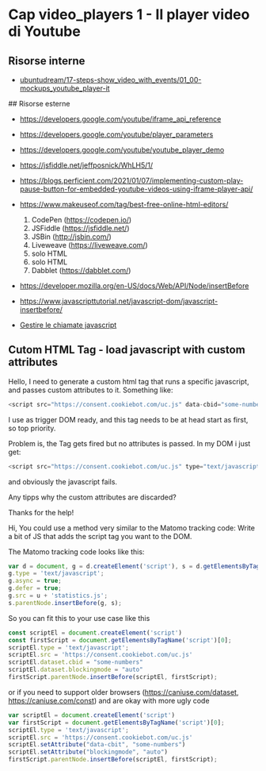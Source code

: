 # <a name="top"></a> Cap video_players 1 - Il player video di Youtube


## Risorse interne

- [ubuntudream/17-steps-show_video_with_events/01_00-mockups_youtube_player-it](https://github.com/flaviobordonidev/leanpubabrandnewcms/blob/master/ubuntudream/17-steps-show_video_with_events/01_00-mockups_youtube_player-it.md)



## Risorse esterne

- https://developers.google.com/youtube/iframe_api_reference
- https://developers.google.com/youtube/player_parameters
- https://developers.google.com/youtube/youtube_player_demo
- https://jsfiddle.net/jeffposnick/WhLH5/1/
- https://blogs.perficient.com/2021/01/07/implementing-custom-play-pause-button-for-embedded-youtube-videos-using-iframe-player-api/
- https://www.makeuseof.com/tag/best-free-online-html-editors/
    1. CodePen (https://codepen.io/)
    2. JSFiddle (https://jsfiddle.net/)
    3. JSBin (http://jsbin.com/)
    4. Liveweave (https://liveweave.com/)
    5. solo HTML
    6. solo HTML
    7. Dabblet (https://dabblet.com/)
- https://developer.mozilla.org/en-US/docs/Web/API/Node/insertBefore
- https://www.javascripttutorial.net/javascript-dom/javascript-insertbefore/

- [Gestire le chiamate javascript](https://forum.matomo.org/t/cutom-html-tag-load-javascript-with-custom-attributes/38546)



## Cutom HTML Tag - load javascript with custom attributes

Hello,
I need to generate a custom html tag that runs a specific javascript, and passes custom attributes to it. Something like:

```javascript
<script src="https://consent.cookiebot.com/uc.js" data-cbid="some-numbers" data-blockingmode="auto" type="text/javascript"></script>
```

I use as trigger DOM ready, and this tag needs to be at head start as first, so top priority.

Problem is, the Tag gets fired but no attributes is passed. In my DOM i just get:

```javascript
<script src="https://consent.cookiebot.com/uc.js" type="text/javascript"></script>
```

and obviously the javascript fails.

Any tipps why the custom attributes are discarded?

Thanks for the help!

Hi,
You could use a method very similar to the Matomo tracking code: Write a bit of JS that adds the script tag you want to the DOM.

The Matomo tracking code looks like this:

```javascript
var d = document, g = d.createElement('script'), s = d.getElementsByTagName('script')[0];
g.type = 'text/javascript';
g.async = true;
g.defer = true;
g.src = u + 'statistics.js';
s.parentNode.insertBefore(g, s);
```

So you can fit this to your use case like this

```javascript
const scriptEl = document.createElement('script')
const firstScript = document.getElementsByTagName('script')[0];
scriptEl.type = 'text/javascript';
scriptEl.src = 'https://consent.cookiebot.com/uc.js'
scriptEl.dataset.cbid = "some-numbers"
scriptEl.dataset.blockingmode = "auto"
firstScript.parentNode.insertBefore(scriptEl, firstScript);
```

or if you need to support older browsers (https://caniuse.com/dataset, https://caniuse.com/const) and are okay with more ugly code

```javascript
var scriptEl = document.createElement('script')
var firstScript = document.getElementsByTagName('script')[0];
scriptEl.type = 'text/javascript';
scriptEl.src = 'https://consent.cookiebot.com/uc.js'
scriptEl.setAttribute("data-cbit", "some-numbers")
scriptEl.setAttribute("blockingmode", "auto")
firstScript.parentNode.insertBefore(scriptEl, firstScript);
```

